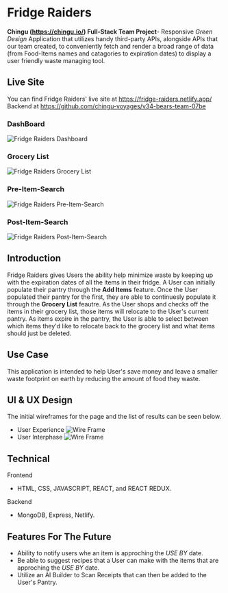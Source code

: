 # Fridge Raiders
**Chingu (https://chingu.io/) Full-Stack Team Project**- Responsive *Green Design* Application that utilizes handy third-party APIs, alongside APIs that our team created, to conveniently fetch and render a broad range of data (from Food-Items names and catagories to expiration dates) to display a user friendly waste managing tool.  

## Live Site
You can find Fridge Raiders' live site at https://fridge-raiders.netlify.app/
Backend at https://github.com/chingu-voyages/v34-bears-team-07be

### DashBoard
![Fridge Raiders Dashboard](https://github.com/chingu-voyages/v34-bears-team-07/blob/development/public/ReadMe-Images/Fridge-Raiders-Pantry.PNG)
### Grocery List
![Fridge Raiders Grocery List](https://github.com/chingu-voyages/v34-bears-team-07/blob/development/public/ReadMe-Images/Fridge-Raiders-Grocery-List.PNG)
### Pre-Item-Search
![Fridge Raiders Pre-Item-Search](https://github.com/chingu-voyages/v34-bears-team-07/blob/development/public/ReadMe-Images/pre-item-search.PNG)
### Post-Item-Search
![Fridge Raiders Post-Item-Search](https://github.com/chingu-voyages/v34-bears-team-07/blob/development/public/ReadMe-Images/post-item-search.PNG)


## Introduction
Fridge Raiders gives Users the ability help minimize waste by keeping up with the expiration dates of all the items in their fridge. A User can initially populate their pantry through the **Add Items** feature. Once the User populated their pantry for the first, they are able to continuesly populate it through the **Grocery List** feautre. As the User shops and checks off the items in their grocery list, those items will relocate to the User's current pantry. As items expire in the pantry, the User is able to select between which items they'd like to relocate back to the grocery list and what items should just be deleted. 

## Use Case
This application is intended to help User's save money and leave a smaller waste footprint on earth by reducing the amount of food they waste.

## UI & UX Design
The initial wireframes for the page and the list of results can be seen below.

- User Experience
![Wire Frame](https://github.com/chingu-voyages/v34-bears-team-07/blob/development/public/ReadMe-Images/Fridge-Raiders-UX.PNG)
- User Interphase
![Wire Frame](https://github.com/chingu-voyages/v34-bears-team-07/blob/development/public/ReadMe-Images/Fridge-Raiders-UI.PNG)

## Technical
 Frontend
 - HTML, CSS, JAVASCRIPT, REACT, and REACT REDUX.

 Backend
 - MongoDB, Express, Netlify.

## Features For The Future
* Ability to notify users whe an item is approching the *USE BY* date.
* Be able to suggest recipes that a User can make with the items that are approching the *USE BY* date.
* Utilize an AI Builder to Scan Receipts that can then be added to the User's Pantry.
